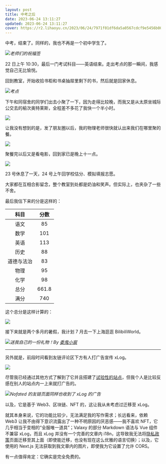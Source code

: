 ```yaml
---
layout: post
title: 中考之后
date: 2023-06-24 13:11:27
updated: 2023-06-24 13:11:27
cover: https://r2.lihaoyu.cn/2023/06/24/7971f01df6da5a0567cdcf9e5456b009.webp
---
```

中考，结束了。同样的，我也不再是一个初中学生了。

<!-- more -->

![](https://r2.lihaoyu.cn/2023/06/24/a74b5294049206c4e28bd2457f230ae3.webp)_老师们的祝福签_

22 日上午 10:30，最后一门考试科目——英语结束。走出考点的那一瞬间，我感觉自己无比愉悦。

回到教室，开始收拾书柜和书桌抽屉里剩下的书，然后就是回家休息。

![](https://r2.lihaoyu.cn/2023/06/24/12b78b88be4832814ccd6183ea3f9f2b.webp)_考点_

下午和同宿舍的同学们出去小聚了一下，因为走得比较晚，而我又是从太原坐城际公交去的榆次奥特莱斯，全程差不多花了我快一个半小时。

![](https://r2.lihaoyu.cn/2023/06/24/0bcfaadfdc9e771463ec4bbef39af0d4.webp)

让我没有想到的是，发了朋友圈以后，我的物理老师很快就认出来我们在哪里聚的餐。

![](https://r2.lihaoyu.cn/2023/06/24/27181d316698205e5ed6fa66ba8c65d9.webp)

聚餐完以后又是看电影，回到家已是晚上十一点。

![](https://r2.lihaoyu.cn/2023/06/24/c8ec77c275b2a938718f89a6a564a28c.webp)

23 号休息了一天，24 号上午回学校估分、模拟填报志愿。

大家都在互相合影留念，整个教室到处都是奶油和笑声。但实际上，也夹杂了一些不舍。

最后我估下来的分是这样的：

|  **科目**  | **分数** |
|:----------:|:--------:|
|    语文    |    85    |
|    数学    |    101   |
|    英语    |    113   |
|    历史    |    88    |
| 道德与法治 |    83    |
|    物理    |    95    |
|    化学    |    98    |
|    总分    |   661.8  |
|    满分    |    740   |

这个总分是这样计算的：

![](https://r2.lihaoyu.cn/2023/06/24/36fe92f922af1cc1053008591a0c6d31.webp)

接下来就是两个多月的暑假，我计划 7 月去一下上海逛逛 BilibiliWorld。

![](https://r2.lihaoyu.cn/2023/06/24/7971f01df6da5a0567cdcf9e5456b009.webp)_送我自己的一份礼物！By [委鬼小宸](https://space.bilibili.com/66774358)_

---

另外就是，前段时间看到友链评论区下方有人打广告宣传 xLog。

![](https://r2.lihaoyu.cn/2023/06/24/59c750d060369e6a089868da6007e4f4.webp)

尽管我已经通过其他方式了解到了它并且搭建了[试验性的站点](https://decentralized.lihaoyu.cn)，但我个人是比较反感在别人的站点内一上来就打广告的。

![](https://r2.lihaoyu.cn/2023/06/24/69bf7295efd2cc385cd8cb3b21ec0fe3.webp)_Nofated 的友链页面同样也收到了 xLog 的广告_

以及，它是基于 Web3、区块链、NFT 的，这让我从未考虑过迁移至 xLog。

就其本身来说，它的功能比较少，无法满足我的写作需求；长远看来，依赖 Web3 让我不由得下意识流露出了一种不明原因的厌恶感——我不喜欢 NFT，它几乎相当于变相的“全服唯一道具”；Valaxy 的部分 Markdown 语法与 Vue 组件不兼容 xLog，而且 xLog 并没有一个完善的文章内 i18n，这导致我无法将[隐私政策](/policies/privacy)页面迁移至其上面（即使能迁移，也没有现在这么优雅的语言切换）；以及，它使用的 Next.js 无法获取到我文章内的图片，即使我为它设置了允许 CORS。

有一点值得肯定：它确实是完全免费的。